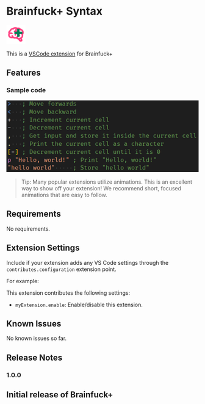 # Brainfuck+ Syntax

<img src="images/bfp.svg" width="50" height="50"></img>

This is a [VSCode extension](https://extension.link/bfp) for Brainfuck+

## Features

### Sample code

![BF+ sample code](images/BFP.png)

> Tip: Many popular extensions utilize animations. This is an excellent way to show off your extension! We recommend short, focused animations that are easy to follow.

## Requirements

No requirements.

## Extension Settings

Include if your extension adds any VS Code settings through the `contributes.configuration` extension point.

For example:

This extension contributes the following settings:

* `myExtension.enable`: Enable/disable this extension.

## Known Issues

No known issues so far.

## Release Notes

### 1.0.0

Initial release of Brainfuck+
---

<!--
## Working with Markdown

You can author your README using Visual Studio Code. Here are some useful editor keyboard shortcuts:

* Split the editor (`Cmd+\` on macOS or `Ctrl+\` on Windows and Linux).
* Toggle preview (`Shift+Cmd+V` on macOS or `Shift+Ctrl+V` on Windows and Linux).
* Press `Ctrl+Space` (Windows, Linux, macOS) to see a list of Markdown snippets.

## For more information

* [Visual Studio Code's Markdown Support](http://code.visualstudio.com/docs/languages/markdown)
* [Markdown Syntax Reference](https://help.github.com/articles/markdown-basics/)

**Enjoy!**
-->
